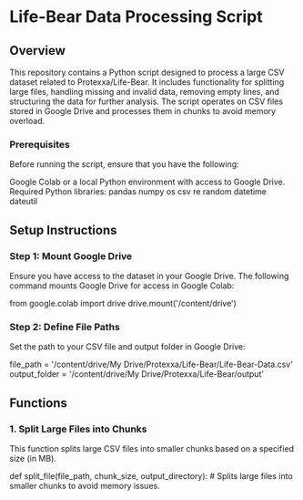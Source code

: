 # Life-Bear Data Processing Script

## Overview

This repository contains a Python script designed to process a large CSV dataset related to Protexxa/Life-Bear. It includes functionality for splitting large files, handling missing and invalid data, removing empty lines, and structuring the data for further analysis. The script operates on CSV files stored in Google Drive and processes them in chunks to avoid memory overload.

### Prerequisites
Before running the script, ensure that you have the following:

Google Colab or a local Python environment with access to Google Drive.
Required Python libraries:
pandas
numpy
os
csv
re
random
datetime
dateutil

## Setup Instructions
### Step 1: Mount Google Drive
Ensure you have access to the dataset in your Google Drive. The following command mounts Google Drive for access in Google Colab:

from google.colab import drive
drive.mount('/content/drive')

### Step 2: Define File Paths
Set the path to your CSV file and output folder in Google Drive:

file_path = '/content/drive/My Drive/Protexxa/Life-Bear/Life-Bear-Data.csv'
output_folder = '/content/drive/My Drive/Protexxa/Life-Bear/output'
 
## Functions
### 1. Split Large Files into Chunks
This function splits large CSV files into smaller chunks based on a specified size (in MB).

def split_file(file_path, chunk_size, output_directory):
    # Splits large files into smaller chunks to avoid memory issues.
